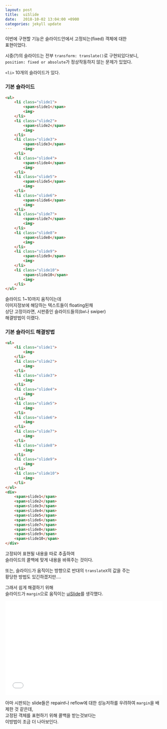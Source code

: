 ```yaml
---
layout: post
title:  uiSlide
date:   2018-10-02 13:04:00 +0900
categories: jekyll update
---
```


<!-- 뭔가를 만들땐 설계를 우선 한다.    
건축에서 배운 여러가지 지혜중, 머리속에 있는 '생각'을 종이에 옮기는것(스케치)은 여러모로 유용하다.   

스쳐지나가 사라질 아이디어를 어딘가에 저장해둔다거나       
마법처럼 문제가 풀리거나   
더 나은 생각으로 발전된다거나.  

종이에 옮기는 작업은 정말 단순하지만   
결과는 단순하지가 않다.   

개발자가 된 지금은 
스케치라는 이름으로 메모를 한다.    

<img src="/asset/images/uislide_concept.jpg" alt="uislide_concept">

적어놓은 글자의 양은 적지만,        
쓰면서 머리로 다시 흡수된 활자가 너무 많았다. -->

이번에 구현할 기능은 슬라이드안에서 고정되는(fixed) 객체에 대한    
표현이었다.

시중(?)의 슬라이드는 전부 `transform: translate()`로 구현되있다보니,     
`position: fixed or absolute`가 정상작동하지 않는 문제가 있었다.     

`<li>` 10개의 슬라이드가 있다.   


### 기본 슬라이드
```html
<ul>
    <li class="slide1">
        <span>slide1</span>
        <img>
    </li>
    <li class="slide2">
        <span>slide2</span>
        <img>
    </li>
    <li class="slide3">
        <span>slide3</span>
        <img>
    </li>
    <li class="slide4">
        <span>slide4</span>
        <img>
    </li>
    <li class="slide5">
        <span>slide5</span>
        <img>
    </li>
    <li class="slide6">
        <span>slide6</span>
        <img>
    </li>
    <li class="slide7">
        <span>slide7</span>
        <img>
    </li>
    <li class="slide8">
        <span>slide8</span>
        <img>
    </li>
    <li class="slide9">
        <span>slide9</span>
        <img>
    </li>
    <li class="slide10">
        <span>slide10</span>
        <img>
    </li>
</ul>
```

슬라이드 1~10까지 움직이는데   
이미지정보에 해당하는 텍스트들이 floating된채    
상단 고정이라면,
시판중인 슬라이드들의(bx나 swiper)     
해결방법이 이랬다.

### 기본 슬라이드 해결방법
```html
<ul>
    <li class="slide1">
        <img>
    </li>
    <li class="slide2">
        <img>
    </li>
    <li class="slide3">
        <img>
    </li>
    <li class="slide4">
        <img>
    </li>
    <li class="slide5">
        <img>
    </li>
    <li class="slide6">
        <img>
    </li>
    <li class="slide7">
        <img>
    </li>
    <li class="slide8">
        <img>
    </li>
    <li class="slide9">
        <img>
    </li>
    <li class="slide10">
        <img>
    </li>
</ul>
<div>
    <span>slide1</span>
    <span>slide2</span>
    <span>slide3</span>
    <span>slide4</span>
    <span>slide5</span>
    <span>slide6</span>
    <span>slide7</span>
    <span>slide8</span>
    <span>slide9</span>
    <span>slide10</span>
</div>
```

고정되어 표현될 내용을 따로 추출하여    
슬라이드의 콜백에 맞게 내용을 바꿔주는 것이다.

또는, 슬라이드가 움직이는 방향으로 반대의 `translateX`의 값을 주는      
황당한 방법도 있긴하겠지만....

그래서 쉽게 해결하기 위해    
슬라이드가 `margin`으로 움직이는 [uiSlide](https://github.com/uiwwnw/uislide)를 생각했다.    

<iframe width="100%" height="300" src="//jsfiddle.net/uiwwnw/uqxtzjds/embedded/result/" allowfullscreen="allowfullscreen" allowpaymentrequest frameborder="0"></iframe>


아마 시판되는 slide들은 repaint나 reflow에 대한 성능저하를 우려하여 `margin`을 배제한 것 같은데,    
고정된 객체를 표현하기 위해 콜백을 받는것보다는    
이방법이 조금 더 나아보인다.     

